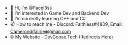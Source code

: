 - 👋 Hi, I’m @Facel3ss
- 👀 I’m interested in Game Dev and Backend Dev
- 🌱 I’m currently learning C++ and C#
- 📫 How to reach me - Discord: Faithless#4809, Email: Camerondjfairlie@gmail.com
- 🌐 My Website - DevGoose.Tech (Redirects Here)

<!---
Facel3ss/Facel3ss is a ✨ special ✨ repository because its `README.md` (this file) appears on your GitHub profile.
You can click the Preview link to take a look at your changes.
--->
